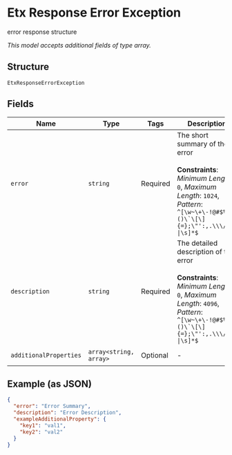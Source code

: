 
# Etx Response Error Exception

error response structure

*This model accepts additional fields of type array.*

## Structure

`EtxResponseErrorException`

## Fields

| Name | Type | Tags | Description | Getter | Setter |
|  --- | --- | --- | --- | --- | --- |
| `error` | `string` | Required | The short summary of the error<br><br>**Constraints**: *Minimum Length*: `0`, *Maximum Length*: `1024`, *Pattern*: ``^[\w~\+\-!@#$%^&*()\`\[\]{=};\"':,.\\\/<>?\|\s]*$`` | getError(): string | setError(string error): void |
| `description` | `string` | Required | The detailed description of the error<br><br>**Constraints**: *Minimum Length*: `0`, *Maximum Length*: `4096`, *Pattern*: ``^[\w~\+\-!@#$%^&*()\`\[\]{=};\"':,.\\\/<>?\|\s]*$`` | getDescription(): string | setDescription(string description): void |
| `additionalProperties` | `array<string, array>` | Optional | - | findAdditionalProperty(string key): array | additionalProperty(string key, array value): void |

## Example (as JSON)

```json
{
  "error": "Error Summary",
  "description": "Error Description",
  "exampleAdditionalProperty": {
    "key1": "val1",
    "key2": "val2"
  }
}
```

